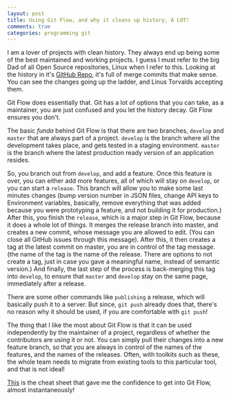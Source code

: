 ```yaml
---
layout: post
title: Using Git Flow, and why it cleans up history, A LOT!
comments: true
categories: programming git
---
```


I am a lover of projects with clean history. They always end up being some of the best maintained and working projects. I guess I must refer to the big Dad of all Open Source repositories, Linux when I refer to this. Looking at the history in it's [GitHub Repo](https://github.com/torvalds/linux), it's full of merge commits that make sense. You can see the changes going up the ladder, and Linus Torvalds accepting them.

Git Flow does essentially that. Git has a lot of options that you can take, as a maintainer, you are just confused and you let the history decay. Git Flow ensures you don't.

The basic _funda_ behind Git Flow is that there are two branches, `develop` and `master` that are always part of a project. `develop` is the branch where all the development takes place, and gets tested in a staging environment. `master` is the branch where the latest production ready version of an application resides.

So, you branch out from `develop`, and add a feature. Once this feature is over, you can either add more features, all of which will stay on `develop`, or you can start a `release`. This branch will allow you to make some last minutes changes (bump version number in JSON files, change API keys to Environment variables, basically, remove everything that was added because you were prototyping a feature, and not building it for production.) After this, you finish the `release`, which is a major step in Git Flow, because it does a whole lot of things. It merges the release branch into master, and creates a new commit, whose message you are allowed to edit. (You can close all GitHub issues through this message). After this, it then creates a tag at the latest commit on master, you are in control of the tag message. (the name of the tag is the name of the release. There are options to not create a tag, just in case you gave a meaningful name, instead of semantic version.) And finally, the last step of the process is back-merging this tag into `develop`, to ensure that `master` and `develop` stay on the same page, immediately after a release. 

There are some other commands like `publishing` a release, which will basically push it to a server. But since, `git push` already does that, there's no reason why it should be used, if you are comfortable with `git push`!

The thing that I like the most about Git Flow is that it can be used independently by the maintainer of a project, regardless of whether the contributors are using it or not. You can simply pull their changes into a new feature branch, so that you are always in control of the names of the features, and the names of the releases. Often, with toolkits such as these, the whole team needs to migrate from existing tools to this particular tool, and that is not ideal!

[This](http://danielkummer.github.io/git-flow-cheatsheet/) is the cheat sheet that gave me the confidence to get into Git Flow, almost instantaneously!